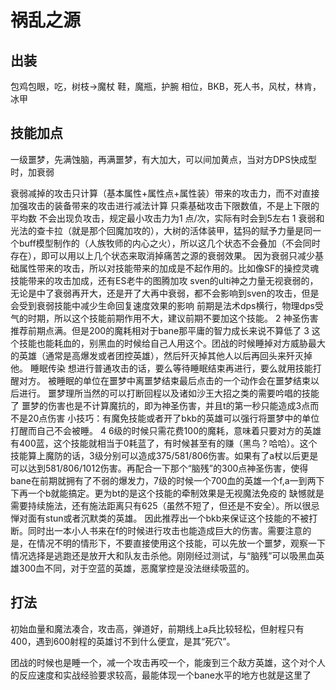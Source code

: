 # 祸乱之源

## 出装
包鸡包眼，吃，树枝->魔杖
鞋，魔瓶，护腕
相位，BKB，死人书，风杖，林肯，冰甲

## 技能加点
一级噩梦，先满蚀脑，再满噩梦，有大加大，可以间加黄点，当对方DPS快成型时，加衰弱

衰弱减掉的攻击只计算（基本属性+属性点+属性装）带来的攻击力，而不对直接加强攻击的装备带来的攻击进行减法计算
只乘基础攻击下限数值，不是上下限的平均数
不会出现负攻击，规定最小攻击力为1 点/次，实际有时会到5左右
1 衰弱和光法的查卡拉（就是那个回魔加攻的），大树的活体装甲，猛犸的赋予力量是同一个buff模型制作的（人族牧师的内心之火），所以这几个状态不会叠加（不会同时存在），即可以用以上几个状态来取消掉痛苦之源的衰弱效果。
因为衰弱只减少基础属性带来的攻击，所以对技能带来的加成是不起作用的。比如像SF的操控灵魂技能带来的攻击加成，还有ES老牛的图腾加攻
sven的ulti神之力量无视衰弱的，无论是中了衰弱再开大，还是开了大再中衰弱，都不会影响到sven的攻击，但是会受到衰弱技能中减少生命回复速度效果的影响
前期是法术dps横行，物理dps受气的时期，所以这个技能前期作用不大，建议前期不要加这个技能。
2 神圣伤害 推荐前期点满。但是200的魔耗相对于bane那平庸的智力成长来说不算低了
3 这个技能也能耗血的，别黑血的时候给自己人用这个。团战的时候睡掉对方威胁最大的英雄（通常是高爆发或者团控英雄），然后歼灭掉其他人以后再回头来歼灭掉他。
睡眠传染
想进行普通攻击的话，要么等待睡眠结束再进行，要么就用技能打醒对方。
被睡眠的单位在噩梦中离噩梦结束最后点击的一个动作会在噩梦结束以后进行。
噩梦理所当然的可以打断回程以及诸如沙王大招之类的需要吟唱的技能了
噩梦的伤害也是不计算魔抗的，即为神圣伤害，并且t的第一秒只能造成3点而不是20点伤害
小技巧：有魔免技能或者开了bkb的英雄可以强行将噩梦中的单位打醒而自己不会被睡。
4 6级的时候只需花费100的魔耗，意味着只要对方的英雄有400蓝，这个技能就相当于0耗蓝了，有时候甚至有的赚（黑鸟？哈哈）。这个技能算上魔防的话，3级分别可以造成375/581/806伤害。如果有了a杖以后更是可以达到581/806/1012伤害。再配合一下那个“脑残”的300点神圣伤害，使得bane在前期就拥有了不弱的爆发力，7级的时候一个700血的英雄一个f,a一到两下下再一个b就能搞定。更为bt的是这个技能的牵制效果是无视魔法免疫的
缺憾就是需要持续施法，还有施法距离只有625（虽然不短了，但还是不安全）。所以很忌惮对面有stun或者沉默类的英雄。
因此推荐出一个bkb来保证这个技能的不被打断。同时出一本小人书来在f的时候进行攻击也能造成巨大的伤害。需要注意的是，在情况不明的情形下，不要直接使用这个技能，可以先放一个噩梦，观察一下情况选择是逃跑还是放开大和队友击杀他。刚刚经过测试，与“脑残”可以吸黑血英雄300血不同，对于空蓝的英雄，恶魔掌控是没法继续吸蓝的。

## 打法
初始血量和魔法凑合，攻击高，弹道好，前期线上a兵比较轻松，但射程只有400，遇到600射程的英雄讨不到什么便宜，是其“死穴”。

团战的时候也是睡一个，减一个攻击再咬一个，能废到三个敌方英雄，这个对个人的反应速度和实战经验要求较高，最能体现一个bane水平的地方也就是这里了